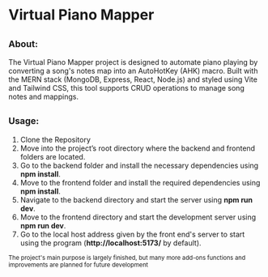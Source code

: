 # Virtual Piano Mapper
## 	<sub> About: </sub> 
The Virtual Piano Mapper project is designed to automate piano playing by converting a song's notes map into an AutoHotKey (AHK) macro. Built with the MERN stack (MongoDB, Express, React, Node.js) and styled using Vite and Tailwind CSS, this tool supports CRUD operations to manage song notes and mappings.

## 	<sub> Usage: </sub>
1. Clone the Repository
2. Move into the project’s root directory where the backend and frontend folders are located.
3. Go to the backend folder and install the necessary dependencies using __npm install__.
4. Move to the frontend folder and install the required dependencies using __npm install__.
5. Navigate to the backend directory and start the server using __npm run dev__.
6. Move to the frontend directory and start the development server using __npm run dev__.
7. Go to the local host address given by the front end's server to start using the program (__http://localhost:5173/__ by default).


<sub> The project's main purpose is largely finished, but many more add-ons functions and improvements are planned for future development </sub>